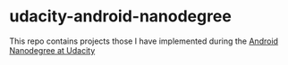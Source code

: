 # udacity-android-nanodegree

This repo contains projects those I have implemented during the [Android Nanodegree at Udacity](https://de.udacity.com/course/android-developer-nanodegree-by-google--nd801)
